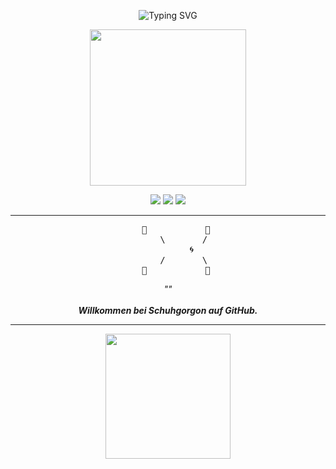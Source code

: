 <!-- Künstlerisches, ästhetisches README für Schuhgorgon0 -->

<p align="center">
  <img src="https://readme-typing-svg.demolab.com?font=Fira+Mono&size=28&duration=2000&pause=700&color=F7BA2A&center=true&vCenter=true&multiline=true&width=700&height=80&lines=👟+Schuhgorgon0+tanzt+durch+den+Code!+👾" alt="Typing SVG" />
</p>

<p align="center">
  <img src="https://media.giphy.com/media/v1.Y2lkPTc5MGI3NjExNjJkZ2Q4YjB1dTI3YmVjdXZ4eGx1Z2V3amU3b2h2dHFzY3R4d2tuayZlcD12MV9naWZzX3NlYXJjaCZjdD1n/Nx0rz3jtxtEre/giphy.gif" width="250"/>
</p>

<p align="center">
  <img src="https://img.shields.io/badge/Code%20mit%20Stil-%F0%9F%91%9F%F0%9F%92%A8-blueviolet?style=for-the-badge">
  <img src="https://img.shields.io/badge/Schuhe%20schn%C3%BCren-%F0%9F%91%9F-orange?style=for-the-badge">
  <img src="https://img.shields.io/badge/Funky%20Funktionen-%F0%9F%8E%B6-ff69b4?style=for-the-badge">
</p>

---

<pre align="center">
   🐍           🐍
      \       /
         🌀
      /       \
   🐍           🐍
</pre>

<p align="center">
  <i>
    ""<br>
    <br>
    <b>Willkommen bei Schuhgorgon auf GitHub.</b>
  </i>
</p>

---

<p align="center">
  <img src="https://media.giphy.com/media/v1.Y2lkPTc5MGI3NjExd3NsdnJ2cGx4b3R2czE1czB6d3RncDhzNnd1dG45bXQyOXp6Zm9yNSZlcD12MV9naWZzX3NlYXJjaCZjdD1n/3oKIPwoeGErMmaI43C/giphy.gif" width="200"/>
</p>
